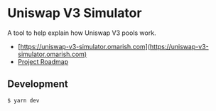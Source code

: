 # Uniswap V3 Simulator

A tool to help explain how Uniswap V3 pools work.

* [https://uniswap-v3-simulator.omarish.com](https://uniswap-v3-simulator.omarish.com)
* [Project Roadmap](https://hackmd.io/jVKGuxppTJiTC8PhnRlNiw?both)

## Development

```sh
$ yarn dev
```